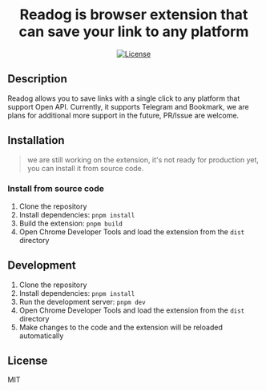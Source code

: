 <h1 align="center">Readog is browser extension that can save your link to any platform</h1>
<p align="center">
    <a href="https://github.com/godruoyi/readog">
        <image src="https://poser.pugx.org/godruoyi/readog/license" alt="License"></image>
    </a>
</p>

## Description

Readog allows you to save links with a single click to any platform that support Open API. 
Currently, it supports Telegram and Bookmark, we are plans for additional more support in the future, PR/Issue are welcome.

## Installation

> we are still working on the extension, it's not ready for production yet, you can install it from source code.

### Install from source code

1. Clone the repository
2. Install dependencies: `pnpm install`
3. Build the extension: `pnpm build`
4. Open Chrome Developer Tools and load the extension from the `dist` directory

## Development

1. Clone the repository
2. Install dependencies: `pnpm install`
3. Run the development server: `pnpm dev`
4. Open Chrome Developer Tools and load the extension from the `dist` directory
5. Make changes to the code and the extension will be reloaded automatically

## License
MIT